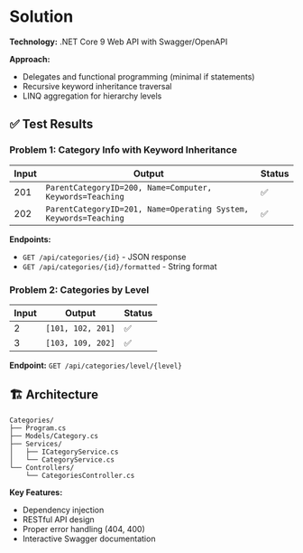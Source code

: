 # Solution

**Technology:** .NET Core 9 Web API with Swagger/OpenAPI

**Approach:**
* Delegates and functional programming (minimal if statements)
* Recursive keyword inheritance traversal
* LINQ aggregation for hierarchy levels

## ✅ Test Results

### Problem 1: Category Info with Keyword Inheritance

| Input | Output | Status |
|-------|--------|--------|
| 201 | `ParentCategoryID=200, Name=Computer, Keywords=Teaching` | ✅ |
| 202 | `ParentCategoryID=201, Name=Operating System, Keywords=Teaching` | ✅ |

**Endpoints:**
* `GET /api/categories/{id}` - JSON response
* `GET /api/categories/{id}/formatted` - String format

### Problem 2: Categories by Level

| Input | Output | Status |
|-------|--------|--------|
| 2 | `[101, 102, 201]` | ✅ |
| 3 | `[103, 109, 202]` | ✅ |

**Endpoint:** `GET /api/categories/level/{level}`

## 🏗️ Architecture

```
Categories/
├── Program.cs              
├── Models/Category.cs      
├── Services/
│   ├── ICategoryService.cs
│   └── CategoryService.cs  
└── Controllers/
    └── CategoriesController.cs
```

**Key Features:**
* Dependency injection
* RESTful API design
* Proper error handling (404, 400)
* Interactive Swagger documentation
